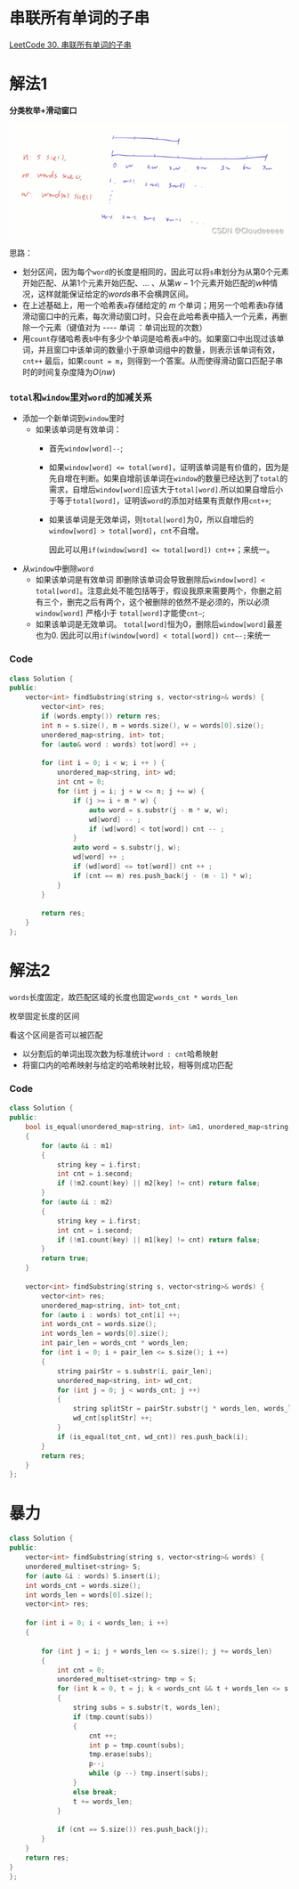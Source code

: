 # 串联所有单词的子串 
[LeetCode 30. 串联所有单词的子串](https://leetcode.cn/problems/substring-with-concatenation-of-all-words/)

# 解法1
**分类枚举+滑动窗口**

![](media/16593490928237.png)

思路：
- 划分区间，因为每个`word`的长度是相同的，因此可以将`s`串划分为从第$0$个元素开始匹配、从第$1$个元素开始匹配、… 、从第$w-1$个元素开始匹配的$w$种情况，这样就能保证给定的$words$串不会横跨区间。
- 在上述基础上，用一个哈希表`a`存储给定的 $m$ 个单词；用另一个哈希表`b`存储滑动窗口中的元素，每次滑动窗口时，只会在此哈希表中插入一个元素，再删除一个元素（键值对为 ---- 单词 ：单词出现的次数）
- 用`count`存储哈希表`b`中有多少个单词是哈希表`a`中的。如果窗口中出现过该单词，并且窗口中该单词的数量小于原单词组中的数量，则表示该单词有效，`cnt++` 最后，如果`count = m`，则得到一个答案。从而使得滑动窗口匹配子串时的时间复杂度降为$O(nw)$

### `total`和`window`里对`word`的加减关系
- 添加一个新单词到`window`里时
  - 如果该单词是有效单词：
    - 首先`window[word]--`;
    - 如果`window[word] <= total[word]`，证明该单词是有价值的，因为是先自增在判断。如果自增前该单词在`window`的数量已经达到了`total`的需求，自增后`window[word]`应该大于`total[word]`.所以如果自增后小于等于`total[word]`，证明该`word`的添加对结果有贡献作用`cnt++`;
    - 如果该单词是无效单词，则`total[word]`为$0$，所以自增后的`window[word] > total[word]`，`cnt`不自增。
    
      因此可以用`if(window[word] <= total[word]) cnt++`；来统一。
- 从`window`中删除`word`
  - 如果该单词是有效单词
    即删除该单词会导致删除后`window[word] < total[word]`。注意此处不能包括等于，假设我原来需要两个，你删之前有三个，删完之后有两个，这个被删除的依然不是必须的，所以必须`window[word]` 严格小于 `total[word]`才能使`cnt–`;
  - 如果该单词是无效单词。
    `total[word]`恒为$0$，删除后`window[word]`最差也为$0$.
    因此可以用`if(window[word] < total[word]) cnt–-;`来统一

### Code
```cpp
class Solution {
public:
    vector<int> findSubstring(string s, vector<string>& words) {
        vector<int> res;
        if (words.empty()) return res;
        int n = s.size(), m = words.size(), w = words[0].size();
        unordered_map<string, int> tot;
        for (auto& word : words) tot[word] ++ ;

        for (int i = 0; i < w; i ++ ) {
            unordered_map<string, int> wd;
            int cnt = 0;
            for (int j = i; j + w <= n; j += w) {
                if (j >= i + m * w) {
                    auto word = s.substr(j - m * w, w);
                    wd[word] -- ;
                    if (wd[word] < tot[word]) cnt -- ;
                }
                auto word = s.substr(j, w);
                wd[word] ++ ;
                if (wd[word] <= tot[word]) cnt ++ ;
                if (cnt == m) res.push_back(j - (m - 1) * w);
            }
        }

        return res;
    }
};
```

# 解法2
`words`长度固定，故匹配区域的长度也固定`words_cnt * words_len`

枚举固定长度的区间

看这个区间是否可以被匹配
- 以分割后的单词出现次数为标准统计`word : cnt`哈希映射
- 将窗口内的哈希映射与给定的哈希映射比较，相等则成功匹配

### Code
```cpp
class Solution {
public:
    bool is_equal(unordered_map<string, int> &m1, unordered_map<string, int> &m2)
    {
        for (auto &i : m1)
        {
            string key = i.first;
            int cnt = i.second;
            if (!m2.count(key) || m2[key] != cnt) return false;
        }
        for (auto &i : m2)
        {
            string key = i.first;
            int cnt = i.second;
            if (!m1.count(key) || m1[key] != cnt) return false;
        }
        return true;
    }
    
    vector<int> findSubstring(string s, vector<string>& words) {
        vector<int> res;
        unordered_map<string, int> tot_cnt;
        for (auto i : words) tot_cnt[i] ++;
        int words_cnt = words.size();
        int words_len = words[0].size();
        int pair_len = words_cnt * words_len;
        for (int i = 0; i + pair_len <= s.size(); i ++)
        {
            string pairStr = s.substr(i, pair_len);
            unordered_map<string, int> wd_cnt;
            for (int j = 0; j < words_cnt; j ++)
            {
                string splitStr = pairStr.substr(j * words_len, words_len);
                wd_cnt[splitStr] ++;
            }
            if (is_equal(tot_cnt, wd_cnt)) res.push_back(i);
        }
        return res;
    }
};
```

# 暴力
```cpp
class Solution {
public:
    vector<int> findSubstring(string s, vector<string>& words) {
    unordered_multiset<string> S;
    for (auto &i : words) S.insert(i);
    int words_cnt = words.size();
    int words_len = words[0].size();
    vector<int> res;
    
    for (int i = 0; i < words_len; i ++)
    {
        
        for (int j = i; j + words_len <= s.size(); j += words_len)
        {
            int cnt = 0;
            unordered_multiset<string> tmp = S;
            for (int k = 0, t = j; k < words_cnt && t + words_len <= s.size(); k ++)
            {
                string subs = s.substr(t, words_len);
                if (tmp.count(subs))
                {
                    cnt ++;
                    int p = tmp.count(subs);
                    tmp.erase(subs);
                    p--;
                    while (p --) tmp.insert(subs);
                }
                else break;
                t += words_len;
            }
            
            if (cnt == S.size()) res.push_back(j);
        }
    }
    return res;
}
};
```

